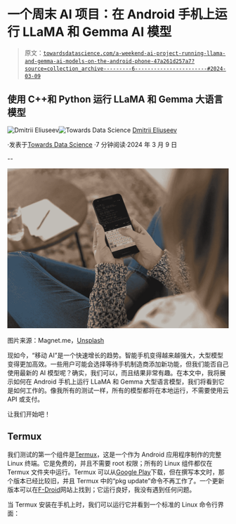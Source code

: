 # 一个周末 AI 项目：在 Android 手机上运行 LLaMA 和 Gemma AI 模型

> 原文：[`towardsdatascience.com/a-weekend-ai-project-running-llama-and-gemma-ai-models-on-the-android-phone-47a261d257a7?source=collection_archive---------6-----------------------#2024-03-09`](https://towardsdatascience.com/a-weekend-ai-project-running-llama-and-gemma-ai-models-on-the-android-phone-47a261d257a7?source=collection_archive---------6-----------------------#2024-03-09)

## 使用 C++和 Python 运行 LLaMA 和 Gemma 大语言模型

[](https://dmitryelj.medium.com/?source=post_page---byline--47a261d257a7--------------------------------)![Dmitrii Eliuseev](https://dmitryelj.medium.com/?source=post_page---byline--47a261d257a7--------------------------------)[](https://towardsdatascience.com/?source=post_page---byline--47a261d257a7--------------------------------)![Towards Data Science](https://towardsdatascience.com/?source=post_page---byline--47a261d257a7--------------------------------) [Dmitrii Eliuseev](https://dmitryelj.medium.com/?source=post_page---byline--47a261d257a7--------------------------------)

·发表于[Towards Data Science](https://towardsdatascience.com/?source=post_page---byline--47a261d257a7--------------------------------) ·7 分钟阅读·2024 年 3 月 9 日

--

![](img/9b7dee53944f0c0f84ecbb551767801a.png)

图片来源：Magnet.me，[Unsplash](https://unsplash.com/@magnetme)

现如今，“移动 AI”是一个快速增长的趋势。智能手机变得越来越强大，大型模型变得更加高效。一些用户可能会选择等待手机制造商添加新功能，但我们能否自己使用最新的 AI 模型呢？确实，我们可以，而且结果非常有趣。在本文中，我将展示如何在 Android 手机上运行 LLaMA 和 Gemma 大型语言模型，我们将看到它是如何工作的。像我所有的测试一样，所有的模型都将在本地运行，不需要使用云 API 或支付。

让我们开始吧！

## Termux

我们测试的第一个组件是[Termux](https://wiki.termux.com/wiki/Main_Page)，这是一个作为 Android 应用程序制作的完整 Linux 终端。它是免费的，并且不需要 root 权限；所有的 Linux 组件都仅在 Termux 文件夹中运行。Termux 可以从[Google Play](https://play.google.com/store/apps/details?id=com.termux)下载，但在撰写本文时，那个版本已经比较旧，并且 Termux 中的“pkg update”命令不再工作了。一个更新版本可以在[F-Droid](https://f-droid.org/en/packages/com.termux/)网站上找到；它运行良好，我没有遇到任何问题。

当 Termux 安装在手机上时，我们可以运行它并看到一个标准的 Linux 命令行界面：
